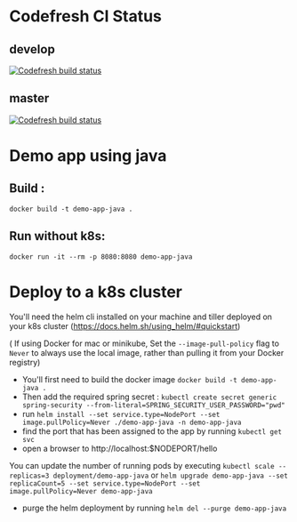# Codefresh CI Status 
## develop
[![Codefresh build status]( https://g.codefresh.io/api/badges/pipeline/maximede/uw-it-container-disco%2Fdemo-app-java%2Fdemo-app-java?branch=develop&key=eyJhbGciOiJIUzI1NiJ9.NWFlMWZjZTZmZGU0ODMwMDAxNzdiODlh.hfwPGkMx_oRvQfAtMboPqY3qXL38hCNl1OsWxd70BPY&type=cf-1)]( https://g.codefresh.io/repositories/uw-it-container-disco/demo-app-java/builds?filter=trigger:build;branch:develop;service:5afb659ee710ce0001057d6d~demo-app-java)

## master
[![Codefresh build status]( https://g.codefresh.io/api/badges/pipeline/maximede/uw-it-container-disco%2Fdemo-app-java%2Fdemo-app-java?branch=master&key=eyJhbGciOiJIUzI1NiJ9.NWFlMWZjZTZmZGU0ODMwMDAxNzdiODlh.hfwPGkMx_oRvQfAtMboPqY3qXL38hCNl1OsWxd70BPY&type=cf-1)]( https://g.codefresh.io/repositories/uw-it-container-disco/demo-app-java/builds?filter=trigger:build;branch:master;service:5afb659ee710ce0001057d6d~demo-app-java)

# Demo app using java


## Build : 
`docker build -t demo-app-java .`


## Run without k8s:
`docker run -it --rm -p 8080:8080 demo-app-java`

# Deploy to a k8s cluster

You'll need the helm cli installed on your machine and tiller deployed on your k8s cluster (https://docs.helm.sh/using_helm/#quickstart)

( If using Docker for mac or minikube, Set the `--image-pull-policy` flag to `Never` to always use the local image, rather than pulling it from your Docker registry)

* You'll first need to build the docker image `docker build -t demo-app-java .`
* Then add the required spring secret : `kubectl create secret generic spring-security --from-literal=SPRING_SECURITY_USER_PASSWORD="pwd" `
* run `helm install --set service.type=NodePort --set image.pullPolicy=Never ./demo-app-java -n demo-app-java`
* find the port that has been assigned to the app by running `kubectl get svc`
* open a browser to http://localhost:$NODEPORT/hello

You can update the number of running pods by executing `kubectl scale --replicas=3 deployment/demo-app-java` or `helm upgrade demo-app-java --set replicaCount=5 --set service.type=NodePort --set image.pullPolicy=Never demo-app-java`

* purge the helm deployment by running `helm del --purge demo-app-java`